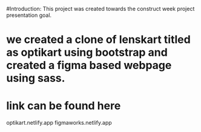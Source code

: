 #Introduction: This project was created towards the construct week project presentation goal.
# we created a clone of lenskart titled as optikart using bootstrap and created a figma based webpage using sass.
# link can be found here 
optikart.netlify.app
figmaworks.netlify.app

